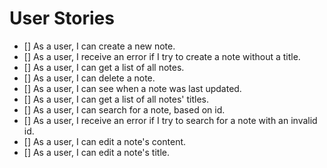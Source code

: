 # User Stories

- [] As a user, I can create a new note.
- [] As a user, I receive an error if I try to create a note without a title.
- [] As a user, I can get a list of all notes.
- [] As a user, I can delete a note.
- [] As a user, I can see when a note was last updated.
- [] As a user, I can get a list of all notes' titles.
- [] As a user, I can search for a note, based on id.
- [] As a user, I receive an error if I try to search for a note with an invalid id.
- [] As a user, I can edit a note's content.
- [] As a user, I can edit a note's title.